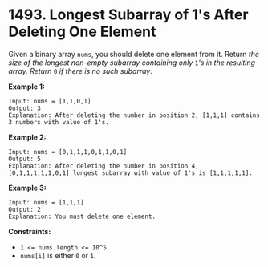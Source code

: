 # 1493. Longest Subarray of 1's After Deleting One Element
Given a binary array `nums`, you should delete one element from it. Return *the size of the longest non-empty subarray containing only* `1`*'s in the resulting array. Return* `0` *if there is no such subarray*.

**Example 1:**
```
Input: nums = [1,1,0,1]
Output: 3
Explanation: After deleting the number in position 2, [1,1,1] contains 3 numbers with value of 1's.
```

**Example 2:**
```
Input: nums = [0,1,1,1,0,1,1,0,1]
Output: 5
Explanation: After deleting the number in position 4, [0,1,1,1,1,1,0,1] longest subarray with value of 1's is [1,1,1,1,1].
```

**Example 3:**
```
Input: nums = [1,1,1]
Output: 2
Explanation: You must delete one element.
```

**Constraints:**
- `1 <= nums.length <= 10^5`
- `nums[i]` is either `0` or `1`.
